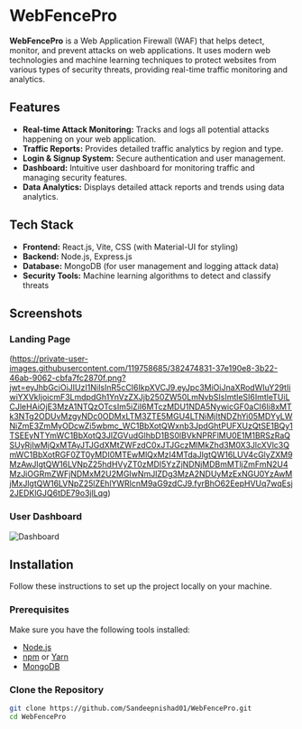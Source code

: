 # WebFencePro

**WebFencePro** is a Web Application Firewall (WAF) that helps detect, monitor, and prevent attacks on web applications. It uses modern web technologies and machine learning techniques to protect websites from various types of security threats, providing real-time traffic monitoring and analytics.

## Features

- **Real-time Attack Monitoring:** Tracks and logs all potential attacks happening on your web application.
- **Traffic Reports:** Provides detailed traffic analytics by region and type.
- **Login & Signup System:** Secure authentication and user management.
- **Dashboard:** Intuitive user dashboard for monitoring traffic and managing security features.
- **Data Analytics:** Displays detailed attack reports and trends using data analytics.

## Tech Stack

- **Frontend:** React.js, Vite, CSS (with Material-UI for styling)
- **Backend:** Node.js, Express.js
- **Database:** MongoDB (for user management and logging attack data)
- **Security Tools:** Machine learning algorithms to detect and classify threats

## Screenshots

### Landing Page
(https://private-user-images.githubusercontent.com/119758685/382474831-37e190e8-3b22-46ab-9062-cbfa7fc2870f.png?jwt=eyJhbGciOiJIUzI1NiIsInR5cCI6IkpXVCJ9.eyJpc3MiOiJnaXRodWIuY29tIiwiYXVkIjoicmF3LmdpdGh1YnVzZXJjb250ZW50LmNvbSIsImtleSI6ImtleTUiLCJleHAiOjE3MzA1NTQzOTcsIm5iZiI6MTczMDU1NDA5NywicGF0aCI6Ii8xMTk3NTg2ODUvMzgyNDc0ODMxLTM3ZTE5MGU4LTNiMjItNDZhYi05MDYyLWNiZmE3ZmMyODcwZi5wbmc_WC1BbXotQWxnb3JpdGhtPUFXUzQtSE1BQy1TSEEyNTYmWC1BbXotQ3JlZGVudGlhbD1BS0lBVkNPRFlMU0E1M1BRSzRaQSUyRjIwMjQxMTAyJTJGdXMtZWFzdC0xJTJGczMlMkZhd3M0X3JlcXVlc3QmWC1BbXotRGF0ZT0yMDI0MTEwMlQxMzI4MTdaJlgtQW16LUV4cGlyZXM9MzAwJlgtQW16LVNpZ25hdHVyZT0zMDI5YzZjNDNjMDBmMTljZmFmN2U4MzJiOGRmZWFjNDMxM2U2MGIwNmJlZDg3MzA2NDUyMzExNGU0YzAwMjMxJlgtQW16LVNpZ25lZEhlYWRlcnM9aG9zdCJ9.fyrBhO62EepHVUq7wqEsj2JEDKlGJQ6tDE79o3jlLqg)

### User Dashboard
![Dashboard](path-to-your-screenshot)

## Installation

Follow these instructions to set up the project locally on your machine.

### Prerequisites

Make sure you have the following tools installed:

- [Node.js](https://nodejs.org/en/)
- [npm](https://www.npmjs.com/) or [Yarn](https://yarnpkg.com/)
- [MongoDB](https://www.mongodb.com/)

### Clone the Repository

```bash
git clone https://github.com/Sandeepnishad01/WebFencePro.git
cd WebFencePro
